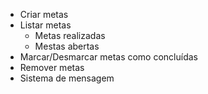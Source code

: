 - Criar metas
- Listar metas
    - Metas realizadas
    - Mestas abertas
- Marcar/Desmarcar metas como concluídas
- Remover metas
- Sistema de mensagem
